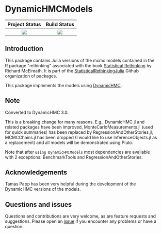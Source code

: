 # DynamicHMCModels

| **Project Status**          |  **Build Status** |
|:---------------------------:|:-----------------:|
|![][project-status-img] | ![][CI-build] |

[CI-build]: https://github.com/statisticalrethinkingjulia/DynamicHMCModels.jl/workflows/CI/badge.svg?branch=master

[issues-url]: https://github.com/StatisticalRethinkingJulia/DynamicHMCModels.jl/issues

[project-status-img]: https://img.shields.io/badge/lifecycle-wip-orange.svg

## Introduction

This package contains Julia versions of the mcmc models contained in the R package "rethinking" associated with the book [Statistical Rethinking](https://xcelab.net/rm/statistical-rethinking/) by Richard McElreath. It is part of the [StatisticalRethinkingJulia](https://github.com/StatisticalRethinkingJulia) Github organization of packages.

This package implements the models using [DynamicHMC](https://github.com/tpapp/DynamicHMC.jl).

## Note

Converted to DynamicHMC 3.0. 

This is a breaking change for many reasons. E.g., DynamicHMC.jl and related packages have been improved, MonteCarloMeasurements.jl (used for quick summaries) has been replaced by RegressionAndOtherStories.jl, MCMCChains.jl has been dropped (I would like to use InferenceObjects.jl as a replacement) and all models will be demonstrated using Pluto.

Note that after `using DynamicHMCModels` most dependencies are available with 2 exceptions: BenchmarkTools and RegressionAndOtherStories.

## Acknowledgements

Tamas Papp has been very helpful during the development of the DynamicHMC versions of the models.

## Questions and issues

Questions and contributions are very welcome, as are feature requests and suggestions. Please open an [issue][issues-url] if you encounter any problems or have a question.


